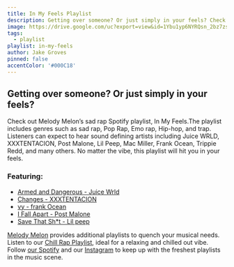 ```yaml
---
title: In My Feels Playlist
description: Getting over someone? Or just simply in your feels? Check out Melody Melon’s sad rap Spotify playlist, In My Feels.
image: https://drive.google.com/uc?export=view&id=1Ybu1yp6NYRQsn_2bz7zsPKeLz5Ee7pSl
tags:
  - playlist
playlist: in-my-feels
author: Jake Groves
pinned: false
accentColor: '#000C18'
---
```


## Getting over someone? Or just simply in your feels? 

Check out Melody Melon’s sad rap Spotify playlist, In My Feels.The playlist includes genres such as sad rap, Pop Rap, Emo rap, Hip-hop, and trap. Listeners can expect to hear sound defining artists including Juice WRLD, XXXTENTACION, Post Malone, Lil Peep, Mac Miller, Frank Ocean, Trippie Redd, and many others. No matter the vibe, this playlist will hit you in your feels.

### Featuring:
- <a href="https://open.spotify.com/track/2SAqBLGA283SUiwJ3xOUVI?si=xLJVdFAmRlWuvifRdP9qSw">Armed and Dangerous - Juice Wrld</a>
- <a href="https://open.spotify.com/track/7umZiitjVsEjMQ6HNddpUI?si=whRx1s66QqipHuiHLiZDgA">Changes - XXXTENTACION</a>
- <a href="https://open.spotify.com/track/2p8IUWQDrpjuFltbdgLOag?si=4-8HorUpSMuZ32iI7EDzBQ">vy - frank Ocean</a>
- <a href="https://open.spotify.com/track/2RwmsAOxtiRezQPmvyejb8?si=NAVhxi4mQCK2qVW0dgyC1A">I Fall Apart - Post Malone</a>
- <a href="https://open.spotify.com/track/3a1lNhkSLSkpJE4MSHpDu9?si=BFJhDq0HSX6CtnCAMkHIug">Save That Sh*t - Lil peep</a>

<a href="https://melodymelon.com">Melody Melon</a> provides additional playlists to quench your musical needs. Listen to our <a href="https://open.spotify.com/playlist/0M4j2Rnny3wwxjuYCrSZqM?si=cDowbUXYQ6-lSW_YpzdvoA">Chill Rap Playlist</a>, ideal for a relaxing and chilled out vibe. Follow <a href="https://open.spotify.com/user/9b0arwvohrpgzewx9e4bjkr1y">our Spotify</a> and our <a href="https://www.instagram.com/melodymelonmusic/">Instagram</a> to keep up with the freshest playlists in the music scene.